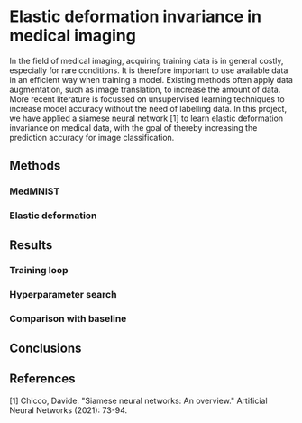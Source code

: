 # Elastic deformation invariance in medical imaging

In the field of medical imaging, acquiring training data is in general costly, especially for rare conditions. It is therefore important to use available data in an efficient way when training a model. Existing methods often apply data augmentation, such as image translation, to increase the amount of data. More recent literature is focussed on unsupervised learning techniques to increase model accuracy without the need of labelling data. In this project, we have applied a siamese neural network [1] to learn elastic deformation invariance on medical data, with the goal of thereby increasing the prediction accuracy for image classification. 

## Methods

### MedMNIST

### Elastic deformation

## Results

### Training loop

### Hyperparameter search

### Comparison with baseline

## Conclusions


## References
[1] Chicco, Davide. "Siamese neural networks: An overview." Artificial Neural Networks (2021): 73-94.
